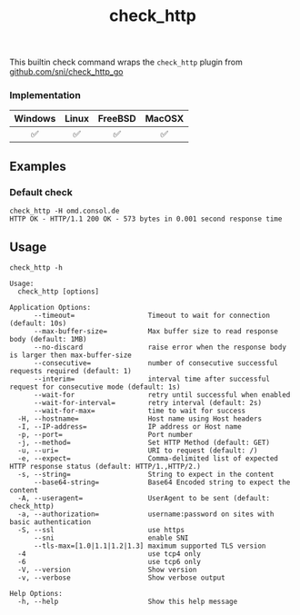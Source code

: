 ﻿---
title: check_http
---

This builtin check command wraps the `check_http` plugin from [github.com/sni/check_http_go](https://github.com/sni/check_http_go)

### Implementation

| Windows | Linux | FreeBSD | MacOSX |
|:-------:|:-----:|:-------:|:------:|
| :white_check_mark: | :white_check_mark: | :white_check_mark: | :white_check_mark: |

## Examples

### Default check

    check_http -H omd.consol.de
    HTTP OK - HTTP/1.1 200 OK - 573 bytes in 0.001 second response time

## Usage

    check_http -h

    Usage:
      check_http [options]

    Application Options:
          --timeout=                  Timeout to wait for connection (default: 10s)
          --max-buffer-size=          Max buffer size to read response body (default: 1MB)
          --no-discard                raise error when the response body is larger then max-buffer-size
          --consecutive=              number of consecutive successful requests required (default: 1)
          --interim=                  interval time after successful request for consecutive mode (default: 1s)
          --wait-for                  retry until successful when enabled
          --wait-for-interval=        retry interval (default: 2s)
          --wait-for-max=             time to wait for success
      -H, --hostname=                 Host name using Host headers
      -I, --IP-address=               IP address or Host name
      -p, --port=                     Port number
      -j, --method=                   Set HTTP Method (default: GET)
      -u, --uri=                      URI to request (default: /)
      -e, --expect=                   Comma-delimited list of expected HTTP response status (default: HTTP/1.,HTTP/2.)
      -s, --string=                   String to expect in the content
          --base64-string=            Base64 Encoded string to expect the content
      -A, --useragent=                UserAgent to be sent (default: check_http)
      -a, --authorization=            username:password on sites with basic authentication
      -S, --ssl                       use https
          --sni                       enable SNI
          --tls-max=[1.0|1.1|1.2|1.3] maximum supported TLS version
      -4                              use tcp4 only
      -6                              use tcp6 only
      -V, --version                   Show version
      -v, --verbose                   Show verbose output

    Help Options:
      -h, --help                      Show this help message
